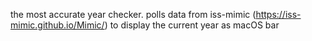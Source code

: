 
the most accurate year checker. polls data from iss-mimic (https://iss-mimic.github.io/Mimic/) to display the current year as macOS bar
